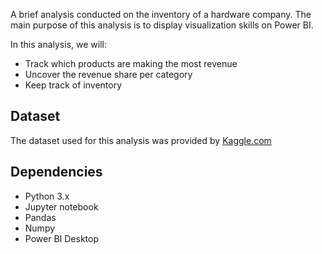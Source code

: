 A brief analysis conducted on the inventory of a hardware company. The main purpose of this analysis is to display visualization skills on Power BI.

In this analysis, we will:
- Track which products are making the most revenue
- Uncover the revenue share per category
- Keep track of inventory

## Dataset
The dataset used for this analysis was provided by [Kaggle.com](https://www.kaggle.com/datasets/ivanchvez/hardwarestore/data)

## Dependencies

- Python 3.x
- Jupyter notebook
- Pandas
- Numpy
- Power BI Desktop
